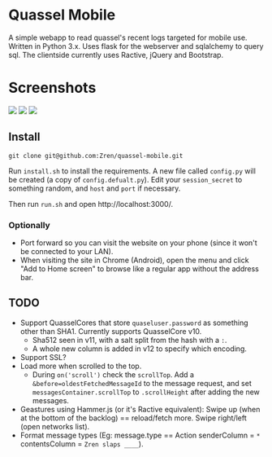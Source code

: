 # Quassel Mobile

A simple webapp to read quassel's recent logs targeted for mobile use. Written in Python 3.x. Uses flask for the webserver and sqlalchemy to query sql. The clientside currently uses Ractive, jQuery and Bootstrap.

# Screenshots

[![](http://i.imgur.com/pyVVGojl.png)](http://i.imgur.com/pyVVGoj.png) [![](http://i.imgur.com/9hKORR5l.png)](http://i.imgur.com/9hKORR5.png) [![](http://i.imgur.com/9kddHU6l.png)](http://i.imgur.com/9kddHU6.png) 

## Install

`git clone git@github.com:Zren/quassel-mobile.git`

Run `install.sh` to install the requirements. A new file called `config.py` will be created (a copy of `config.defualt.py`). Edit your `session_secret` to something random, and `host` and `port` if necessary.

Then run `run.sh` and open http://localhost:3000/.

### Optionally

* Port forward so you can visit the website on your phone (since it won't be connected to your LAN).
* When visiting the site in Chrome (Android), open the menu and click "Add to Home screen" to browse like a regular app without the address bar.

## TODO

* Support QuasselCores that store `quaseluser.password` as something other than SHA1. Currently supports QuasselCore v10.
    * Sha512 seen in v11, with a salt split from the hash with a `:`.
    * A whole new column is added in v12 to specify which encoding.
* Support SSL?
* Load more when scrolled to the top.
    * During `on('scroll')` check the `scrollTop`. Add a `&before=oldestFetchedMessageId` to the message request, and set `messagesContainer.scrollTop` to `.scrollHeight` after adding the new messages.
* Geastures using Hammer.js (or it's Ractive equivalent): Swipe up (when at the bottom of the backlog) == reload/fetch more. Swipe right/left (open networks list).
* Format message types (Eg: message.type == Action senderColumn = `*` contentsColumn = `Zren slaps ____`).
